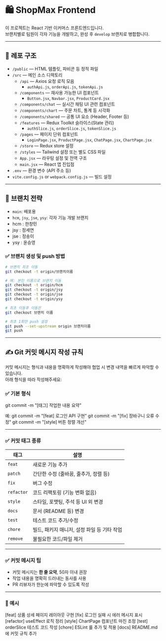 # 🛍️ ShopMax Frontend

이 프로젝트는 React 기반 이커머스 프론트엔드입니다.  
브랜치별로 팀원이 각자 기능을 개발하고, 완성 후 `develop` 브랜치로 병합합니다.

---

## 📁 레포 구조

-  `/public` — HTML 템플릿, 파비콘 등 정적 파일
-  `/src` — 메인 소스 디렉토리
   -  `/api` — Axios 요청 로직 모음
      -  `authApi.js`, `orderApi.js`, `tokenApi.js`
   -  `/components` — 재사용 가능한 UI 컴포넌트
      -  `Button.jsx`, `Navbar.jsx`, `ProductCard.jsx`
   -  `/components/chat` — 실시간 채팅 UI 관련 컴포넌트
   -  `/components/chart` — 주문 차트, 통계 등 시각화
   -  `/components/shared` — 공통 UI 요소 (Header, Footer 등)
   -  `/features` — Redux Toolkit 슬라이스(State 관리)
      -  `authSlice.js`, `orderSlice.js`, `tokenSlice.js`
   -  `/pages` — 페이지 단위 컴포넌트
      -  `LoginPage.jsx`, `ProductPage.jsx`, `ChatPage.jsx`, `ChartPage.jsx`
   -  `/store` — Redux store 설정
   <!-- - `/hooks` — 커스텀 훅 (예: `useAuth`, `useInput`) -->
   -  `/styles` — Tailwind 설정 또는 별도 CSS 파일
   -  `App.jsx` — 라우팅 설정 및 전역 구조
   -  `main.jsx` — React 앱 진입점
-  `.env` — 환경 변수 (API 주소 등)
-  `vite.config.js` or `webpack.config.js` — 빌드 설정

---

## 👥 브랜치 전략

-  `main`: 배포용
-  `hcm`, `jsy`, `jse`, `ysy`: 각자 기능 개발 브랜치
-  hcm : 한창민
-  jsy : 정세연
-  jse : 정송이
-  ysy : 윤승영

### ✅ 브랜치 생성 및 push 방법

```bash
# 브랜치 최초 이동
git checkout -t origin/브랜치이름

# 예: 본인 이름으로 브랜치 이동
git checkout -t origin/hcm
git checkout -t origin/jsy
git checkout -t origin/jse
git checkout -t origin/ysy

# 최초 이동후 이동은
git checkout 브랜치 이름

# 최초 1회만 push 설정
git push --set-upstream origin 브랜치이름
git push

```

---

## ✍️ Git 커밋 메시지 작성 규칙

커밋 메시지는 형식과 내용을 명확하게 작성해야 협업 시 변경 내역을 빠르게 파악할 수 있습니다.  
아래 형식을 따라 작성해주세요:

### ✅ 기본 형식

git commit -m "[태그] 작업한 내용 요약"

예:
git commit -m "[feat] 로그인 API 구현"
git commit -m "[fix] 장바구니 오류 수정"
git commit -m "[style] 버튼 정렬 개선"

---

### ✅ 커밋 태그 종류

| 태그       | 설명                                        |
| ---------- | ------------------------------------------- |
| `feat`     | 새로운 기능 추가                            |
| `patch`    | 간단한 수정 (줄바꿈, 줄추가, 정렬 등)       |
| `fix`      | 버그 수정                                   |
| `refactor` | 코드 리팩토링 (기능 변화 없음)              |
| `style`    | 스타일, 포맷팅, 주석 등 UI 외 변경          |
| `docs`     | 문서 (README 등) 변경                       |
| `test`     | 테스트 코드 추가/수정                       |
| `chore`    | 빌드, 패키지 매니저, 설정 파일 등 기타 작업 |
| `remove`   | 불필요한 코드/파일 제거                     |

---

### ✅ 커밋 메시지 팁

-  커밋 메시지는 **한 줄 요약**, 50자 이내 권장
-  작업 내용을 명확히 드러내는 동사를 사용
-  PR 리뷰자가 한눈에 파악할 수 있도록 작성

---

### 💬 예시

[feat] 상품 상세 페이지 레이아웃 구현
[fix] 로그인 실패 시 에러 메시지 표시
[refactor] useEffect 로직 정리
[style] ChartPage 컴포넌트 마진 조정
[test] orderSlice 테스트 코드 작성
[chore] ESLint 룰 추가 및 적용
[docs] README.md에 커밋 규칙 추가
